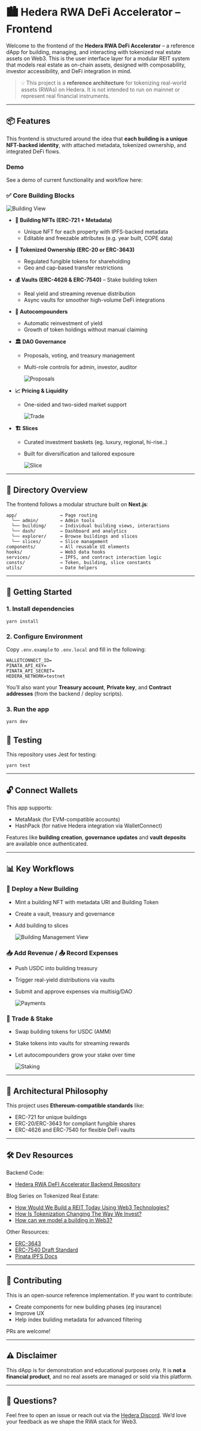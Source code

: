 # 🏙️ Hedera RWA DeFi Accelerator – Frontend

Welcome to the frontend of the **Hedera RWA DeFi Accelerator** – a reference dApp for building, managing, and interacting with tokenized real estate assets on Web3. This is the user interface layer for a modular REIT system that models real estate as on-chain assets, designed with composability, investor accessibility, and DeFi integration in mind.

> 💡 This project is a **reference architecture** for tokenizing real-world assets (RWAs) on Hedera. It is not intended to run on mainnet or represent real financial instruments. 

---

## 📦 Features

This frontend is structured around the idea that **each building is a unique NFT-backed identity**, with attached metadata, tokenized ownership, and integrated DeFi flows.

### Demo

See a demo of current functionality and workflow here: 



### ✅ Core Building Blocks

![Building View](/img/building-view.png)

- **🧱 Building NFTs (ERC-721 + Metadata)**
  - Unique NFT for each property with IPFS-backed metadata
  - Editable and freezable attributes (e.g. year built, COPE data)

- **💸 Tokenized Ownership (ERC-20 or ERC-3643)**
  - Regulated fungible tokens for shareholding
  - Geo and cap-based transfer restrictions

- **💰 Vaults (ERC-4626 & ERC-7540)**
  – Stake building token
  - Real yield and streaming revenue distribution
  - Async vaults for smoother high-volume DeFi integrations

- **🔁 Autocompounders**
  - Automatic reinvestment of yield
  - Growth of token holdings without manual claiming

- **🏛️ DAO Governance**
  - Proposals, voting, and treasury management
  - Multi-role controls for admin, investor, auditor

    ![Proposals](/img/proposals.png)

- **📈 Pricing & Liquidity**
  - One-sided and two-sided market support

    ![Trade](/img/trade.png)

- **🏗️ Slices**
  - Curated investment baskets (eg. luxury, regional, hi-rise..)
  - Built for diversification and tailored exposure

    ![Slice](/img/slice.png)

---

## 🧭 Directory Overview

The frontend follows a modular structure built on **Next.js**:

```
app/                → Page routing
  └── admin/        → Admin tools
  └── building/     → Individual building views, interactions
  └── dash/         → Dashboard and analytics
  └── explorer/     → Browse buildings and slices
  └── slices/       → Slice management
components/         → All reusable UI elements
hooks/              → Web3 data hooks
services/           → IPFS, and contract interaction logic
consts/             → Token, building, slice constants
utils/              → Date helpers
```

---

## 🚀 Getting Started

### 1. Install dependencies

```
yarn install
```

### 2. Configure Environment

Copy `.env.example` to `.env.local` and fill in the following:

```
WALLETCONNECT_ID=
PINATA_API_KEY=
PINATA_API_SECRET=
HEDERA_NETWORK=testnet
```

You’ll also want your **Treasury account**, **Private key**, and **Contract addresses** (from the backend / deploy scripts).

### 3. Run the app

```
yarn dev
```

## 🧪 Testing

This repository uses Jest for testing:

```
yarn test
```

---

## 🔓 Connect Wallets

This app supports:
- MetaMask (for EVM-compatible accounts)
- HashPack (for native Hedera integration via WalletConnect)

Features like **building creation**, **governance updates** and **vault deposits** are available once authenticated.

---

## 📊 Key Workflows

### 🏢 Deploy a New Building
- Mint a building NFT with metadata URI and Building Token
- Create a vault, treasury and governance
- Add building to slices

  ![Building Management View](/img/building-management.png)


### 📥 Add Revenue / 📤 Record Expenses
- Push USDC into building treasury
- Trigger real-yield distributions via vaults
- Submit and approve expenses via multisig/DAO

  ![Payments](/img/payments.png)

### 💸 Trade & Stake
- Swap building tokens for USDC (AMM)
- Stake tokens into vaults for streaming rewards
- Let autocompounders grow your stake over time

  ![Staking](/img/staking.png)

---

## 🧠 Architectural Philosophy

This project uses **Ethereum-compatible standards** like:

- ERC-721 for unique buildings
- ERC-20/ERC-3643 for compliant fungible shares
- ERC-4626 and ERC-7540 for flexible DeFi vaults

---

## 🛠️ Dev Resources

Backend Code:
 - [Hedera RWA DeFI Accelerator Backend Repository](https://github.com/hashgraph/accelerator-defi-eip)

Blog Series on Tokenized Real Estate:
- [How Would We Build a REIT Today Using Web3 Technologies?](https://hedera.com/blog/how-would-we-build-a-reit-today-using-web3-technologies)
- [How Is Tokenization Changing The Way We Invest? ](https://hedera.com/blog/how-is-tokenization-changing-the-way-we-invest)
- [How can we model a building in Web3?](https://hedera.com/blog/how-can-we-model-a-building-in-web3)

Other Resources:
- [ERC-3643](https://www.erc3643.org/)
- [ERC-7540 Draft Standard](https://eips.ethereum.org/EIPS/eip-7540)
- [Pinata IPFS Docs](https://docs.pinata.cloud)

---

## 🤝 Contributing

This is an open-source reference implementation. If you want to contribute:

- Create components for new building phases (eg insurance)
- Improve UX 
- Help index building metadata for advanced filtering

PRs are welcome!

---

## ⚠️ Disclaimer

This dApp is for demonstration and educational purposes only. It is **not a financial product**, and no real assets are managed or sold via this platform.

---

## 💬 Questions?

Feel free to open an issue or reach out via the [Hedera Discord](https://hedera.com/discord). We’d love your feedback as we shape the RWA stack for Web3.
